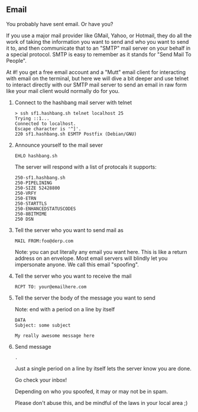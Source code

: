 ## Email

You probably have sent email. Or have you?

If you use a major mail provider like GMail, Yahoo, or Hotmail, they do all the
work of taking the information you want to send and who you want to send it to,
and then communicate that to an "SMTP" mail server on your behalf in a special
protocol. SMTP is easy to remember as it stands for "Send Mail To People".

At #! you get a free email account and a "Mutt" email client for interacting
with email on the terminal, but here we will dive a bit deeper and use
telnet to interact directly with our SMTP mail server to send an email in raw
form like your mail client would normally do for you.

1. Connect to the hashbang mail server with telnet
    ```
    > ssh sf1.hashbang.sh telnet localhost 25
    Trying ::1...
    Connected to localhost.
    Escape character is '^]'.
    220 sf1.hashbang.sh ESMTP Postfix (Debian/GNU)
    ```

2. Announce yourself to the mail sever

    ```
    EHLO hashbang.sh
    ```

    The server will respond with a list of protocals it supports:

    ```
    250-sf1.hashbang.sh
    250-PIPELINING
    250-SIZE 52428800
    250-VRFY
    250-ETRN
    250-STARTTLS
    250-ENHANCEDSTATUSCODES
    250-8BITMIME
    250 DSN
    ```

2. Tell the server who you want to send mail as

    ```
    MAIL FROM:foo@derp.com
    ```
    Note: you can put literally any email you want here. This is like a return
    address on an envelope. Most email servers will blindly let you impersonate
    anyone. We call this email "spoofing".

3. Tell the server who you want to receive the mail

    ```
    RCPT TO: your@emailhere.com
    ```

4. Tell the server the body of the message you want to send

    Note: end with a period on a line by itself

    ```
    DATA
    Subject: some subject

    My really awesome message here
    ```

5. Send message

    ```
    .
    ```

    Just a single period on a line by itself lets the server know you are done.

    Go check your inbox!

    Depending on who you spoofed, it may or may not be in spam.

    Please don't abuse this, and be mindful of the laws in your local area ;)

